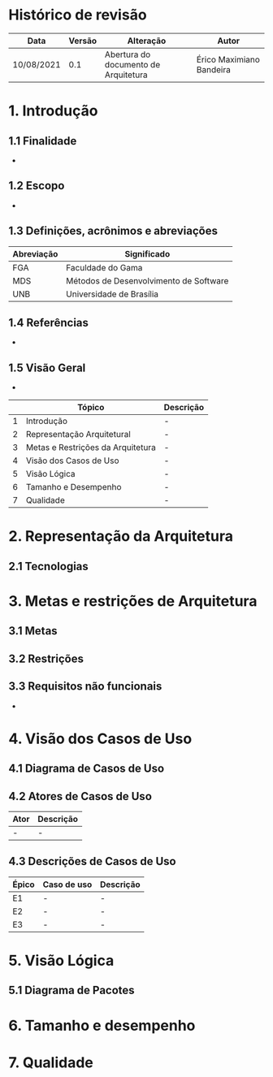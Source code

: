 # Histórico de revisão
  |Data|Versão|Alteração|Autor|  
  |----|------|---------|-----|  
  |10/08/2021|0.1|Abertura do documento de Arquitetura|Érico Maximiano Bandeira|  

# 1. Introdução
## 1.1 Finalidade
-

## 1.2 Escopo
-

## 1.3 Definições, acrônimos e abreviações
|Abreviação|Significado|
|----------|-----------|
|FGA|Faculdade do Gama|
|MDS|Métodos de Desenvolvimento de Software|
|UNB|Universidade de Brasília|

## 1.4 Referências
-

## 1.5 Visão Geral
 - 
| |Tópico|Descrição|
|-|------|---------|
|1|Introdução| - |
|2|Representação Arquitetural| - |
|3|Metas e Restrições da Arquitetura| - |
|4|Visão dos Casos de Uso| - |
|5|Visão Lógica| - |
|6|Tamanho e Desempenho| - |
|7|Qualidade| - |

# 2. Representação da Arquitetura


## 2.1 Tecnologias

# 3. Metas e restrições de Arquitetura 
## 3.1 Metas


## 3.2 Restrições

## 3.3 Requisitos não funcionais
-

# 4. Visão dos Casos de Uso
  
## 4.1 Diagrama de Casos de Uso

## 4.2 Atores de Casos de Uso
|Ator|Descrição|
|----|---------|
| - | - |

## 4.3 Descrições de Casos de Uso
|Épico|Caso de uso|Descrição|
|-----|-----------|---------|
|E1| - | - |
|E2| - | - |
|E3| - | - |
# 5. Visão Lógica
## 5.1 Diagrama de Pacotes

# 6. Tamanho e desempenho

# 7. Qualidade
  
